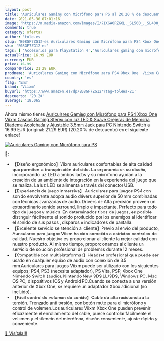 ```yaml
---
layout: post
title: 'Auriculares Gaming con Micrófono para PS al 20.20 % de descuento'
date: 2021-05-30 07:01:16
image: 'https://m.media-amazon.com/images/I/51XGA0RZG0L._SL500_._SL400_.jpg'
comments: true
category: ofertas
author: 'tole.es'
slug: 'B08GF7ZG12-es Auriculares Gaming con Micrófono para PS4 Xbox One Viixm...'
sku: 'B08GF7ZG12-es'
tags: [ 'Accesorios para PlayStation 4','Auriculares gaming con micrófono para PlayStation 4','Hardware y juegos para PlayStation 4','Videojuegos','nintendo','ps4','viixm','xbox', ]
actualPrice: 16.99 EUR
currency: EUR
price: 16.99
comparePrice: 21.29 EUR
prodname: 'Auriculares Gaming con Micrófono para PS4 Xbox One  Viixm Cascos Gaming Stereo con luz LED & Suave Orejeras de Memoria  Diadema Acolchada y Ajustable  3.5mm Jack para PC Nintendo Switch'
country: 'es'
flag: '🇪🇸'
brand: 'Viixm'
buyurl: 'https://www.amazon.es/dp/B08GF7ZG12/?tag=tolees-21'
descuento: '20.20'
average: '18.065'
---
```


Ahora mismo tienes [Auriculares Gaming con Micrófono para PS4 Xbox One  Viixm Cascos Gaming Stereo con luz LED & Suave Orejeras de Memoria  Diadema Acolchada y Ajustable  3.5mm Jack para PC Nintendo Switch](https://www.amazon.es/dp/B08GF7ZG12/?tag=tolees-21) a 16.99 EUR (original: 21.29 EUR) (20.20 %  de descuento) en el siguiente enlace!

[![Auriculares Gaming con Micrófono para PS](https://m.media-amazon.com/images/I/51XGA0RZG0L._SL500_._SL400_.jpg)](https://www.amazon.es/dp/B08GF7ZG12/?tag=tolees-21)

🔎:

- 【Diseño ergonómico】Viixm auriculares confortables de alta calidad que permiten la transpiración del oído. La ergonomía en su diseño, incorporando luz LED a ambos lados y su micrófono ayudan a la creación de un ambiente de integración en la experiencia del juego que se realiza. La luz LED se alimenta a través del conector USB.
- 【Experiencia de juego inmersiva】 Auriculares para juegos PS4 con sonido envolvente adopta audio drivers superior de 50 mm combinadas con técnicas avanzadas de audio. Drivers de Alta precisión proveen un extraordinario sonido surround, limpio e impactante. Perfecto para todo tipo de juegos y música. En determinados tipos de juegos, es posible distinguir fácilmente el sonido producido por los enemigos al identificar el sonido de sus pasos , disparos o indicadores de pantalla.
- 【Excelente servicio se atención al cliente】Previo al envío del producto, Auriculares para juegos Viixm ha sido sometido a estrictos controles de calidad. Nuestro objetivo es proporcionar al cliente la mejor calidad con nuestro producto. Al mismo tiempo, proporcionamos al cliente un servicio de solución profesional de problemas durante 12 meses.
- 【Compatible con multiplataformas】Headset profesional que puede ser usado en cualquier equipo de audio con conexión de 3.5 mm.Auriculares para juegos Viixm puede ser utilizado con los siguientes equipos; PS4, PS3 (necesita adaptador), PS Vita, PSP, Xbox One, Nintendo Switch (audio), Nintendo New 3DS LL/3DS, Windows PC, Mac OS PC, dispositivos IOS y Android PC.Cuando se conecta a una versión anterior de Xbox One, se requiere un adaptador Xbox adicional (no incluido).
- 【Fácil control de volumen de sonido】Cable de alta resistencia a la tensión. Trenzado anti torsión, con botón mute para el micrófono y control de volumen.Los auriculares Viixm Xbox One pueden prevenir eficazmente el enrollamiento del cable, puede controlar fácilmente el volumen y el silencio del micrófono, diseño conveniente, ajuste rápido y conveniente.

[🛒 Visítala!!!](https://www.amazon.es/dp/B08GF7ZG12/?tag=tolees-21)

